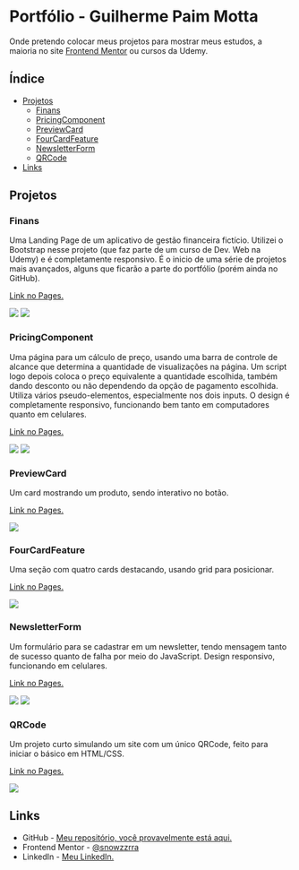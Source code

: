 # Portfólio - Guilherme Paim Motta
Onde pretendo colocar meus projetos para mostrar meus estudos, a maioria no site [Frontend Mentor](https://www.frontendmentor.io) ou cursos da Udemy.

## Índice

- [Projetos](#projetos)
  - [Finans](#finans)
  - [PricingComponent](#pricingcomponent)
  - [PreviewCard](#previewcard)
  - [FourCardFeature](#fourcardfeature)
  - [NewsletterForm](#newsletterform)
  - [QRCode](#qrcode)
- [Links](#links)

## Projetos

### Finans

Uma Landing Page de um aplicativo de gestão financeira fictício. Utilizei o Bootstrap nesse projeto (que faz parte de um curso de Dev. Web na Udemy) e é completamente responsivo. É o inicio de uma série de projetos mais avançados, alguns que ficarão a parte do portfólio (porém ainda no GitHub).

[Link no Pages.](https://snowzzrra.github.io/projetos-portfolio/Finans/index.html)

![](Finans/screenshot.png)
![](Finans/screenshot-mobile.png)

### PricingComponent

Uma página para um cálculo de preço, usando uma barra de controle de alcance que determina a quantidade de visualizações na página. Um script logo depois coloca o preço equivalente a quantidade escolhida, também dando desconto ou não dependendo da opção de pagamento escolhida. Utiliza vários pseudo-elementos, especialmente nos dois inputs. O design é completamente responsivo, funcionando bem tanto em computadores quanto em celulares.

[Link no Pages.](https://snowzzrra.github.io/projetos-portfolio/PricingComponent/index.html)

![](PricingComponent/screenshot.png)
![](PricingComponent/screenshot-mobile.png)

### PreviewCard

Um card mostrando um produto, sendo interativo no botão.

[Link no Pages.](https://snowzzrra.github.io/projetos-portfolio/PreviewCard/index.html)

![](PreviewCard/screenshot.png)

### FourCardFeature

Uma seção com quatro cards destacando, usando grid para posicionar.

[Link no Pages.](https://snowzzrra.github.io/projetos-portfolio/FourCardFeature/index.html)

![](FourCardFeature/screenshot.png)

### NewsletterForm

Um formulário para se cadastrar em um newsletter, tendo mensagem tanto de sucesso quanto de falha por meio do JavaScript. Design responsivo, funcionando em celulares.

[Link no Pages.](https://snowzzrra.github.io/projetos-portfolio/NewsletterForm/index.html)

![](NewsletterForm/screenshot.png)
![](NewsletterForm/screenshot-mobile.png)

### QRCode

Um projeto curto simulando um site com um único QRCode, feito para iniciar o básico em HTML/CSS.

[Link no Pages.](https://snowzzrra.github.io/projetos-portfolio/QRCode/index.html)

![](QRCode/screenshot.png)

## Links

- GitHub - [Meu repositório, você provavelmente está aqui.](https://github.com/snowzzrra)
- Frontend Mentor - [@snowzzrra](https://www.frontendmentor.io/profile/snowzzrra)
- LinkedIn - [Meu LinkedIn.](https://www.linkedin.com/in/guilherme-paim-motta-b4942b232/)